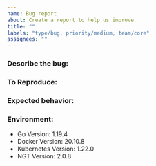 ```yaml
---
name: Bug report
about: Create a report to help us improve
title: ""
labels: "type/bug, priority/medium, team/core"
assignees: ""
---
```


### Describe the bug:

<!-- A clear and concise description of what the bug is. -->

### To Reproduce:

<!-- Please describe the steps to reproduce the behavior: -->

### Expected behavior:

<!-- A clear and concise description of what you expected to happen. -->

### Environment:

<!--- Please change the versions below along with your environment -->

- Go Version: 1.19.4
- Docker Version: 20.10.8
- Kubernetes Version: 1.22.0
- NGT Version: 2.0.8
